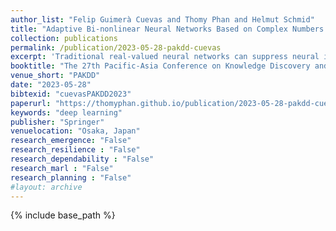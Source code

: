 ```yaml
---
author_list: "Felip Guimerà Cuevas and Thomy Phan and Helmut Schmid"
title: "Adaptive Bi-nonlinear Neural Networks Based on Complex Numbers with Weights Constrained along the Unit Circle"
collection: publications
permalink: /publication/2023-05-28-pakdd-cuevas
excerpt: 'Traditional real-valued neural networks can suppress neural inputs by setting the weights to zero or overshadow other inputs by using extreme weight values. Large network weights are undesirable because they may cause network instability and lead to exploding gradients. To penalize such large weights, adequate regularization is typically required. This work presents a feed-forward and convolutional layer architecture that constrains weights along the unit circle such that neural connections can never be eliminated or suppressed by weights, ensuring that no incoming information is lost by dying neurons. The neural network's decision boundaries are redefined by expressing model weights as angles of phase rotations and layer inputs as amplitude modulations, with trainable weights always remaining within a fixed range. The approach can be quickly and readily integrated into existing layers while preserving the model architecture of the original network. The classification performance was tested and assessed on basic computer vision data sets using ShuffleNetv2, ResNet18, and GoogLeNet at high learning rates.'
booktitle: "The 27th Pacific-Asia Conference on Knowledge Discovery and Data Mining"
venue_short: "PAKDD"
date: "2023-05-28"
bibtexid: "cuevasPAKDD2023"
paperurl: "https://thomyphan.github.io/publication/2023-05-28-pakdd-cuevas"
keywords: "deep learning"
publisher: "Springer"
venuelocation: "Osaka, Japan"
research_emergence: "False"
research_resilience : "False"
research_dependability : "False"
research_marl : "False"
research_planning : "False"
#layout: archive
---
```


{% include base_path %}

